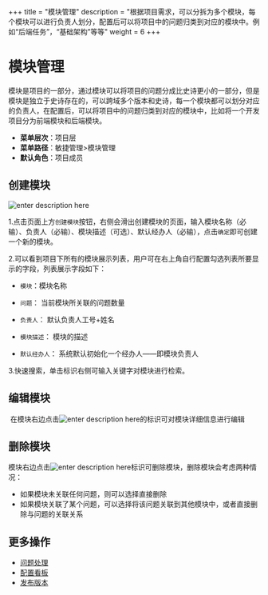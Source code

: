﻿+++
title = "模块管理"
description = "根据项目需求，可以分拆为多个模块，每个模块可以进行负责人划分，配置后可以将项目中的问题归类到对应的模块中。例如“后端任务”，“基础架构”等等"
weight = 6
+++

# 模块管理

模块是项目的一部分，通过模块可以将项目的问题分成比史诗更小的一部分，但是模块是独立于史诗存在的，可以跨域多个版本和史诗，每一个模块都可以划分对应的负责人，在配置后，可以将项目中的问题归类到对应的模块中，比如将一个开发项目分为前端模块和后端模块。

- **菜单层次**：项目层
- **菜单路径**：敏捷管理>模块管理
- **默认角色**：项目成员

## 创建模块

![enter description here](/docs/user-guide/agile/imge/component.png)

1.点击页面上方`创建模块`按钮，右侧会滑出创建模块的页面，输入模块名称（必输）、负责人（必输）、模块描述（可选）、默认经办人（必输），点击`确定`即可创建一个新的模块。

2.可以看到项目下所有的模块展示列表，用户可在右上角自行配置勾选列表所要显示的字段，列表展示字段如下：

- `模块`：模块名称

- `问题`： 当前模块所关联的问题数量

- `负责人`： 默认负责人工号+姓名

- `模块描述`： 模块的描述  

- `默认经办人`： 系统默认初始化一个经办人——即模块负责人

3.快速搜索，单击标识右侧可输入关键字对模块进行检索。

## 编辑模块
 在模块右边点击![enter description here](/docs/user-guide/agile/imge/image4.png "image4")的标识可对模块详细信息进行编辑

## 删除模块 
模块右边点击![enter description here](/docs/user-guide/agile/imge/image5.png "image5")标识可删除模块，删除模块会考虑两种情况：

- 如果模块未关联任何问题，则可以选择直接删除
- 如果模块关联了某个问题，可以选择将该问题关联到其他模块中，或者直接删除与问题的关联关系


## 更多操作

- [问题处理](../issue/manage-issue)
- [配置看板](../sprint/manage-kanban)
- [发布版本](../release)
